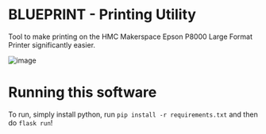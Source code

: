 # BLUEPRINT - Printing Utility
Tool to make printing on the HMC Makerspace Epson P8000 Large Format Printer significantly easier.


![image](https://user-images.githubusercontent.com/24578597/235281394-049eaa56-e7fb-4c73-820e-38d52af6822b.png)

# Running this software
To run, simply install python, run `pip install -r requirements.txt` and then do `flask run`!
